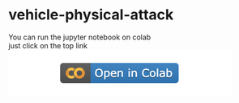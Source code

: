 # vehicle-physical-attack
You can run the jupyter notebook on colab <br>
just click on the top link <img src="colab.png" alt="Colab">
